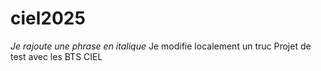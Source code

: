 # ciel2025
_Je rajoute une phrase en italique_
Je modifie localement un truc
Projet de test avec les BTS CIEL
